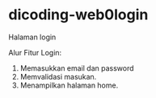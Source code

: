 # dicoding-web0login
Halaman login

Alur Fitur Login:
1. Memasukkan email dan password
2. Memvalidasi masukan.
3. Menampilkan halaman home.
